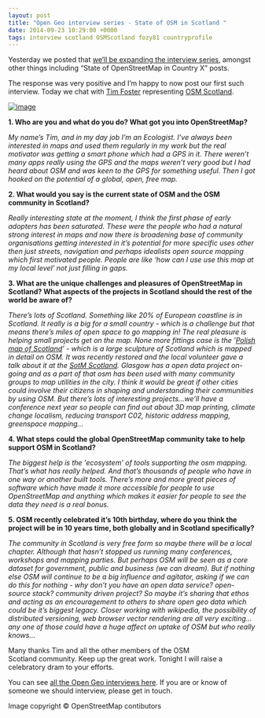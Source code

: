 ```yaml
--- 
layout: post
title: "Open Geo interview series - State of OSM in Scotland "
date: 2014-09-23 10:29:00 +0000
tags: interview scotland OSMScotland fozy81 countryprofile
---
```

Yesterday we posted that [we’ll be expanding the interview series](http://blog.opencagedata.com/post/98139732993/call-for-open-geo-openstreetmap-interviewees), amongst other things including “State of OpenStreetMap in Country X” posts.

The response was very positive and I’m happy to now post our first such interview. Today we chat with [Tim Foster](https://twitter.com/fozy81) representing [OSM Scotland](https://twitter.com/OSMScotland). 

[![image](/images/tumblr_inline_ncckequipT1siukvl.png)](http://www.openstreetmap.org/#map=7/57.300/-4.300)

**1\. Who are you and what do you do? What got you into OpenStreetMap?**

_My name’s Tim, and in my day job I’m an Ecologist. I’ve always been interested in maps and used them regularly in my work but the real motivator was getting a smart phone which had a GPS in it. There weren’t many apps really using the GPS and the maps weren’t very good but I had heard about OSM and was keen to the GPS for something useful. Then I got hooked on the potential of a global, open, free map._

**2\. What would you say is the current state of OSM and the OSM community in Scotland?**

_Really interesting state at the moment, I think the first phase of early adopters has been saturated. These were the people who had a natural strong interest in maps and now there is broadening base of community organisations getting interested in it’s potential for more specific uses other then just streets, navigation and perhaps idealists open source mapping which first motivated people. People are like ‘how can I use use this map at my local level’ not just filling in gaps._

**3\. What are the unique challenges and pleasures of OpenStreetMap in Scotland? What aspects of the projects in Scotland should the rest of the world be aware of?**

_There’s lots of Scotland. Something like 20% of European coastline is in Scotland. It really is a big for a small country - which is a challenge but that means there’s miles of open space to go mapping in! The real pleasure is helping small projects get on the map. None more fittings case is the ’[Polish map of Scotland](http://www.openstreetmap.org/way/181492587#map=19/55.71201726794243/-3.216797411441803)’ - which is a large sculpture of Scotland which is mapped in detail on OSM. It was recently restored and the local volunteer gave a talk about it at the [SotM Scotland](http://wiki.openstreetmap.org/wiki/State_of_the_Map_Scotland_2013). Glasgow has a open data project on-going and as a part of that osm has been used with many community groups to map utilities in the city. I think it would be great if other cities could involve their citizens in shaping and understanding their communities by using OSM. But there’s lots of interesting projects…we’ll have a conference next year so people can find out about 3D map printing, climate change localism, reducing transport C02, historic address mapping, greenspace mapping…_

**4\. What steps could the global OpenStreetMap community take to help support OSM in Scotland?**

_The biggest help is the 'ecosystem’ of tools supporting the osm mapping. That’s what has really helped. And that’s thousands of people who have in one way or another built tools. There’s more and more great pieces of software which have made it more accessible for people to use OpenStreetMap and anything which makes it easier for people to see the data they need is a real bonus._

**5\. OSM recently celebrated it’s 10th birthday, where do you think the project will be in 10 years time, both globally and in Scotland specifically?**

_The community in Scotland is very free form so maybe there will be a local chapter. Although that hasn’t stopped us running many conferences, workshops and mapping parties. But perhaps OSM will be seen as a core dataset for government, public and business (we can dream). But if nothing else OSM will continue to be a big influence and agitator, asking if we can do this for nothing - why don’t you have an open data service? open-source stack? community driven project? So maybe it’s sharing that ethos and acting as an encouragement to others to share open geo data which could be it’s biggest legacy. Closer working with wikipedia, the possibility of distributed versioning, web browser vector rendering are all very exciting…any one of those could have a huge affect on uptake of OSM but who really knows…_

Many thanks Tim and all the other members of the OSM Scotland community. Keep up the great work. Tonight I will raise a celebratory dram to your efforts. 

You can see [all the Open Geo interviews here](http://blog.opencagedata.com/tagged/interview). If you are or know of someone we should interview, please get in touch.

Image copyright © OpenStreetMap contibutors